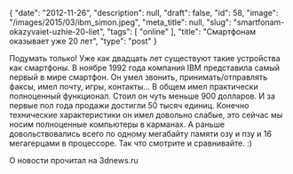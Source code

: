 {
    "date": "2012-11-26",
    "description": null,
    "draft": false,
    "id": 58,
    "image": "/images/2015/03/ibm_simon.jpeg",
    "meta_title": null,
    "slug": "smartfonam-okazyvaiet-uzhie-20-liet",
    "tags": [
        "online"
    ],
    "title": "Смартфонам оказывает уже 20 лет",
    "type": "post"
}


Подумать только! Уже как двадцать лет существуют такие устройства как смартфоны. В ноябре 1992 года компания IBM представила самый первый в мире смартфон. Он умел звонить, принимать/отправлять факсы, имел почту, игры, контакты... В общем имел практически полноценный функционал. Стоил он чуть меньше 900 долларов. И за первые пол года продажи достигли 50 тысяч единиц. Конечно технические характеристики он имел довольно слабые, это сейчас мы носим полноценные компьютеры в карманах. А раньше довольствовались всего по одному мегабайту памяти озу и пзу и 16 мегагерцами в процессоре. Так что смотрите и сравнивайте. :)
 
О новости прочитал на 3dnews.ru
